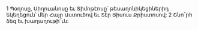 1 Պօղոսը, Սիղուանոսը եւ Տիմոթէոսը՝ թեսաղոնիկեցիներիդ եկեղեցուն՝ մեր Հայր Աստուծով եւ Տէր Յիսուս Քրիստոսով: 2 Շնո՜րհ ձեզ եւ խաղաղութի՜ւն:
